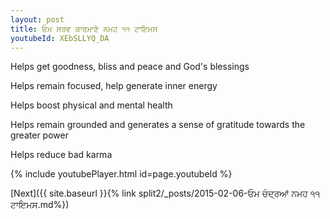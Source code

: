 ```yaml
---
layout: post
title: ਓਮ ਸਰਵ ਕਾਰਮਾਣੇ ਨਮਹ ੧੧ ਟਾਇਮਸ
youtubeId: XEbSLLYQ_DA
---
```

 
 
Helps get goodness, bliss and peace and God's blessings
 
Helps remain focused, help generate inner energy 
 
Helps boost physical and mental health 
 
Helps remain grounded and generates a sense of gratitude towards the greater power 
 
Helps reduce bad karma
 
 
 
 


{% include youtubePlayer.html id=page.youtubeId %}
 
[Next]({{ site.baseurl }}{% link  split2/_posts/2015-02-06-ਓਮ ਚੰਦ੍ਰਆਂ ਨਮਹ ੧੧ ਟਾਇਮਸ.md%})
 
